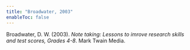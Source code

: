 ```yaml
---
title: "Broadwater, 2003"
enableToc: false
---
```


Broadwater, D. W. (2003). *Note taking: Lessons to imrove research skills and test scores, Grades 4-8*. Mark Twain Media.
